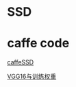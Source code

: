 # SSD 
# caffe code
[caffeSSD ](https://github.com/weiliu89/caffe/tree/ssd)

[VGG16与训练权重](https://download.csdn.net/download/zhayushui/10132277)
